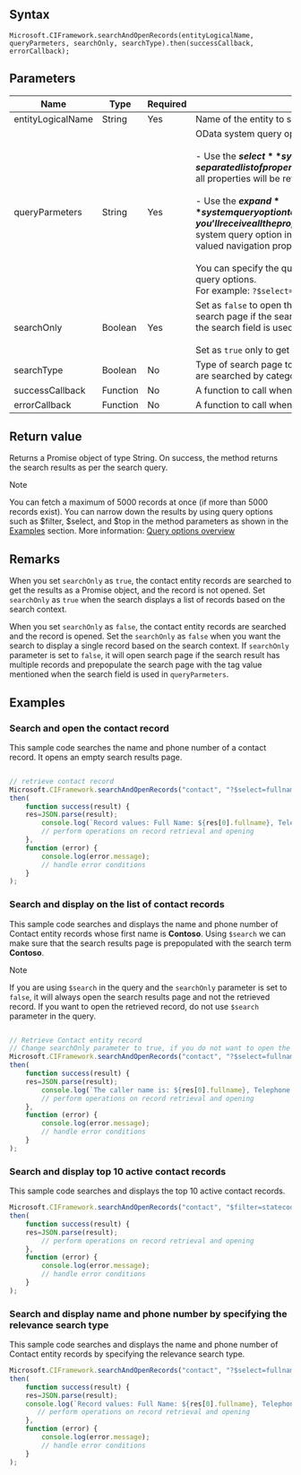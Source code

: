## Syntax

`Microsoft.CIFramework.searchAndOpenRecords(entityLogicalName, queryParmeters, searchOnly, searchType).then(successCallback, errorCallback);`

## Parameters

| Name | Type | Required | Description |
|------|------|----------|-------------|
| entityLogicalName | String | Yes | Name of the entity to search and open. |
| queryParmeters | String | Yes | OData system query options, **$select** and **$expand**, to retrieve your data.<br><br> - Use the **$select** system query option to limit the properties returned by including a comma-separated list of property names. This is an important performance best practice. If properties aren’t specified using **$select**, all properties will be returned.<br><br> - Use the **$expand** system query option to control what data from related entities is returned. If you just include the name of the navigation property, you’ll receive all the properties for related records. You can limit the properties returned for related records using the **$select** system query option in parentheses after the navigation property name. Use this for both single-valued and collection-valued navigation properties.<br><br> You can specify the query options starting with `?`. You can also specify multiple query options by using `&` to separate the query options.<br> For example: `?$select=name&$expand=primarycontactid($select=contactid,fullname) `|
| searchOnly | Boolean | Yes | Set as `false` to open the record in the Unified Interface page if the search record is a single record. Set as `false` to open a search page if the search result has multiple records and autopopulate the search page with the tag value mentioned when the search field is used in `queryParmeters`.<br><br>Set as `true` only to get results of the search as a promise result and not open the record or search page.|
| searchType         | Boolean    | No       | Type of search page to open&mdash;0 for relevance search and 1 for categorized search. If no parameter is provided, the records are searched by category.|
| successCallback	| Function	| No	| A function to call when the request is successful. |
| errorCallback |	Function	| No	| A function to call when the request fails. |


## Return value

Returns a Promise object of type String. On success, the method returns the search results as per the search query. 

> [!Note]
> You can fetch a maximum of 5000 records at once (if more than 5000 records exist). You can narrow down the results by using query options such as $filter, $select, and $top in the method parameters as shown in the [Examples](#examples) section. More information: [Query options overview](/odata/concepts/queryoptions-overview)

## Remarks

When you set `searchOnly` as `true`, the contact entity records are searched to get the results as a Promise object, and the record is not opened. Set `searchOnly` as `true` when the search displays a list of records based on the search context.

When you set `searchOnly` as `false`, the contact entity records are searched and the record is opened. Set the `searchOnly` as `false` when you want the search to display a single record based on the search context. If `searchOnly` parameter is set to `false`, it will open search page if the search result has multiple records and prepopulate the search page with the tag value mentioned when the search field is used in `queryParmeters`.

## Examples

### Search and open the contact record

This sample code searches the name and phone number of a contact record. It opens an empty search results page.

```JavaScript

// retrieve contact record
Microsoft.CIFramework.searchAndOpenRecords("contact", "?$select=fullname,telephone1", false );
then(
    function success(result) { 
    res=JSON.parse(result);
        console.log(`Record values: Full Name: ${res[0].fullname}, Telephone Number: ${res[0].telephone1}`);
        // perform operations on record retrieval and opening
    },
    function (error) {
        console.log(error.message);
        // handle error conditions
    }
);
```

### Search and display on the list of contact records

This sample code searches and displays the name and phone number of Contact entity records whose first name is **Contoso**. Using `$search` we can make sure that the search results page is prepopulated with the search term **Contoso**.

> [!NOTE]
> If you are using `$search` in the query and the `searchOnly` parameter is set to `false`, it will always open the search results page and not the retrieved record. If you want to open the retrieved record, do not use `$search` parameter in the query.

```JavaScript

// Retrieve Contact entity record
// Change searchOnly parameter to true, if you do not want to open the search results page
Microsoft.CIFramework.searchAndOpenRecords("contact", "?$select=fullname,telephone1&$filter=firstname eq 'Contoso'&$search=Contoso", false );
then(
    function success(result) {
    res=JSON.parse(result);
        console.log(`The caller name is: ${res[0].fullname}, Telephone Number: ${res[0].telephone1}`);
        // perform operations on record retrieval and opening
    },
    function (error) {
        console.log(error.message);
        // handle error conditions
    }
);
```

### Search and display top 10 active contact records

This sample code searches and displays the top 10 active contact records.

```JavaScript
Microsoft.CIFramework.searchAndOpenRecords("contact", "$filter=statecode eq 0&$select=description&$top=10", false );
then(
    function success(result) { 
    res=JSON.parse(result);
        // perform operations on record retrieval and opening
    },
    function (error) {
        console.log(error.message);
        // handle error conditions
    }
);
```

### Search and display name and phone number by specifying the relevance search type

This sample code searches and displays the name and phone number of Contact entity records by specifying the relevance search type.

```JavaScript
Microsoft.CIFramework.searchAndOpenRecords("contact", "?$select=fullname,telephone1", false, 0 );
then(     
    function success(result) {     
    res=JSON.parse(result);         
    console.log(`Record values: Full Name: ${res[0].fullname}, Telephone Number: ${res[0].telephone1}`);         
       // perform operations on record retrieval and opening 
    },     
    function (error) {         
        console.log(error.message);         
        // handle error conditions     
    } 
);
```
